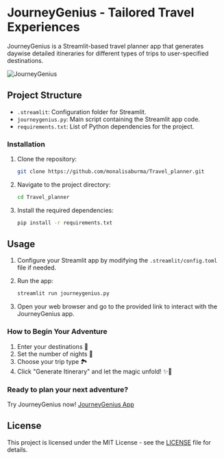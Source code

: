 # JourneyGenius - Tailored Travel Experiences

JourneyGenius is a Streamlit-based travel planner app that generates daywise detailed itineraries for different types of trips to user-specified destinations.

![JourneyGenius](https://github.com/monalisaburma/Travel_planner/assets/122416015/8e949eb9-9295-4b1d-92a0-3f480eb02e61)



## Project Structure

- `.streamlit`: Configuration folder for Streamlit.
- `journeygenius.py`: Main script containing the Streamlit app code.
- `requirements.txt`: List of Python dependencies for the project.


### Installation

1. Clone the repository:

    ```bash
    git clone https://github.com/monalisaburma/Travel_planner.git
    ```

2. Navigate to the project directory:

    ```bash
    cd Travel_planner
    ```

3. Install the required dependencies:

    ```bash
    pip install -r requirements.txt
    ```

## Usage

1. Configure your Streamlit app by modifying the `.streamlit/config.toml` file if needed.

2. Run the app:

    ```bash
    streamlit run journeygenius.py
    ```

3. Open your web browser and go to the provided link to interact with the JourneyGenius app.

### How to Begin Your Adventure

1. Enter your destinations 📍
2. Set the number of nights 🌙
3. Choose your trip type 🏞️
4. Click "Generate Itinerary" and let the magic unfold! ✨🔮

### Ready to plan your next adventure?

Try JourneyGenius now! [JourneyGenius App](https://travelplan-journeygenius.streamlit.app)


## License

This project is licensed under the MIT License - see the [LICENSE](LICENSE) file for details.

